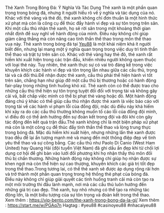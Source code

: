 Thẻ Xanh Trong Bóng Đá: Ý Nghĩa Và Tác Dụng
Thẻ xanh là một phần quan trọng trong bóng đá, nhưng ít người hiểu rõ về ý nghĩa và tác dụng của nó. Khác với thẻ vàng và thẻ đỏ, thẻ xanh không chỉ đơn thuần là một hình thức xử phạt mà còn là công cụ để thúc đẩy hành vi đẹp và sự tôn trọng trên sân. Khi một cầu thủ nhận thẻ xanh, họ sẽ rời sân trong một khoảng thời gian nhất định để suy nghĩ về hành động của mình. Điều này không chỉ giúp giảm căng thẳng mà còn nâng cao tinh thần thể thao trong môn thể thao vua này.
Thẻ xanh trong bóng đá tại [Yeu88](https://vip-bento.com/)  là một khái niệm khá ít người biết đến, nhưng lại mang một ý nghĩa quan trọng trong việc duy trì tinh thần thể thao và trật tự trên sân cỏ. Khác với thẻ vàng hay thẻ đỏ, thẻ xanh rất hiếm khi xuất hiện trong các trận đấu, khiến nhiều người không quen thuộc với loại thẻ này. Tuy nhiên, thẻ xanh thực sự có vai trò đáng kể trong việc khuyến khích các hành vi đẹp và tôn trọng lẫn nhau giữa các cầu thủ, trọng tài và cả đối thủ.Để nhận được thẻ xanh, cầu thủ phải thể hiện hành vi tốt trên sân, chẳng hạn như giúp đỡ một cầu thủ bị thương hoặc có hành động fair-play trong những tình huống khó xử. Thẻ xanh còn có thể được trao cho những cầu thủ thể hiện sự tôn trọng tuyệt đối đối với trọng tài và không gây cãi vã, bất chấp việc mình có thể bị phạt thẻ vàng hoặc đỏ. Một hành động đáng chú ý khác có thể giúp cầu thủ nhận được thẻ xanh là việc báo cáo với trọng tài về các hành vi phạm lỗi của đồng đội, mặc dù điều này khá hiếm khi xảy ra do các cầu thủ thường không muốn tố cáo lỗi của đồng đội mình, vì điều đó có thể ảnh hưởng đến sự đoàn kết trong đội và đôi khi còn gây tác động đến kết quả trận đấu.Thẻ xanh không chỉ là một biện pháp xử phạt mà còn là một công cụ để thúc đẩy tinh thần thể thao và lòng trung thực trong bóng đá. Mặc dù hiếm khi xuất hiện, nhưng những lần thẻ xanh được trao đều để lại ấn tượng mạnh mẽ và mang đến một thông điệp đẹp về tình yêu thể thao và sự công bằng. Các cầu thủ như Paolo Di Canio (West Ham United) hay Quang Hải (đội tuyển Việt Nam) đã ghi dấu ấn đẹp khi từ chối lợi dụng cơ hội để ghi bàn vào lưới đối phương khi họ nhận thấy thủ môn đối thủ bị chấn thương. Những hành động này không chỉ giúp họ nhận được sự khen ngợi mà còn thể hiện sự cao thượng, khuyến khích các giá trị tốt đẹp trong thể thao.Trong tương lai, có thể thẻ xanh sẽ được áp dụng rộng rãi hơn và trở thành một phần quan trọng trong hệ thống thẻ phạt của bóng đá. Điều này không chỉ giúp giải quyết các tình huống tranh cãi mà còn tạo ra một môi trường thi đấu lành mạnh, nơi mà các cầu thủ luôn hướng đến những giá trị cao đẹp. Thẻ xanh, tuy nhỏ nhưng có thể tạo ra những tác động lớn, là một biểu tượng của sự tôn trọng và đoàn kết trong thể thao.
Xem thêm : https://vip-bento.com/the-xanh-trong-bong-da-la-gi/
Xem thêm : https://start.me/w/PGAq7n
Hagtag : #yeu88 #casinoyeu88 #nhacaiyeu88
